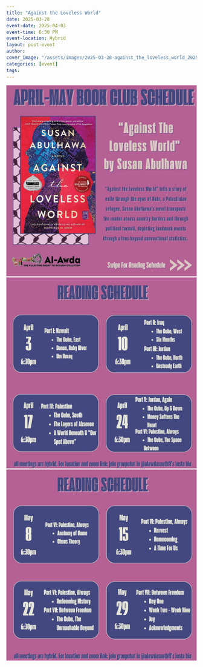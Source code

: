 ```yaml
---
title: "Against the Loveless World"
date: 2025-03-28
event-date: 2025-04-03
event-time: 6:30 PM
event-location: Hybrid
layout: post-event
author: 
cover_image: "/assets/images/2025-03-28-against_the_loveless_world_2025-04-03/cover.jpg"
categories: [event]
tags:
---
```


![1](/assets/images/2025-03-28-against_the_loveless_world_2025-04-03/1.jpg)
![1](/assets/images/2025-03-28-against_the_loveless_world_2025-04-03/2.jpg)
![1](/assets/images/2025-03-28-against_the_loveless_world_2025-04-03/3.jpg)